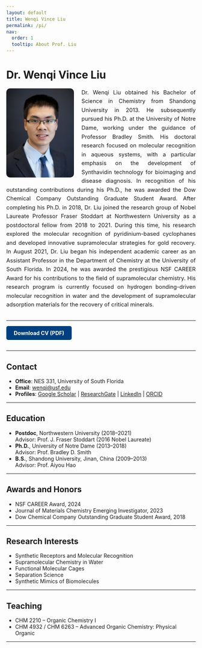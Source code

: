 ```yaml
---
layout: default
title: Wenqi Vince Liu
permalink: /pi/
nav:
  order: 1
  tooltip: About Prof. Liu
---
```


# Dr. Wenqi Vince Liu

<div style="overflow: auto; margin-top: 1em; margin-bottom: 2em; line-height: 1.6; font-size: 1.05em;">

  <img src="/assets/images/wenqi-liu.jpg" alt="Wenqi Vince Liu" style="float: left; width: 180px; margin-right: 20px; margin-bottom: 10px; border-radius: 10px;">

  <div style="text-align: justify;">
    Dr. Wenqi Liu obtained his Bachelor of Science in Chemistry from Shandong University in 2013. He subsequently pursued his Ph.D. at the University of Notre Dame, working under the guidance of Professor Bradley Smith. His doctoral research focused on molecular recognition in aqueous systems, with a particular emphasis on the development of Synthavidin technology for bioimaging and disease diagnosis. In recognition of his outstanding contributions during his Ph.D., he was awarded the Dow Chemical Company Outstanding Graduate Student Award. After completing his Ph.D. in 2018, Dr. Liu joined the research group of Nobel Laureate Professor Fraser Stoddart at Northwestern University as a postdoctoral fellow from 2018 to 2021. During this time, his research explored the molecular recognition of pyridinium-based cyclophanes and developed innovative supramolecular strategies for gold recovery. In August 2021, Dr. Liu began his independent academic career as an Assistant Professor in the Department of Chemistry at the University of South Florida. In 2024, he was awarded the prestigious NSF CAREER Award for his contributions to the field of supramolecular chemistry. His research program is currently focused on hydrogen bonding-driven molecular recognition in water and the development of supramolecular adsorption materials for the recovery of critical minerals.
  </div>

</div>

---

<a href="/assets/docs/Liu_CV.pdf" download style="display: inline-block; background-color: #004080; color: white; padding: 10px 20px; border-radius: 5px; text-decoration: none; font-weight: bold; margin-bottom: 1em;">
  Download CV (PDF)
</a>

---

## Contact

-  **Office**: NES 331, University of South Florida  
-  **Email**: [wenqi@usf.edu](mailto:wenqi@usf.edu)  
-  **Profiles**: [Google Scholar](https://scholar.google.com/citations?user=CRlR3ngAAAAJ&hl=en) | [ResearchGate](https://www.researchgate.net/profile/Wenqi-Liu-10) | [LinkedIn](https://www.linkedin.com/in/wenqi-liu-a8831594/) | [ORCID](https://orcid.org/0000-0001-6408-0204)

---

## Education

- **Postdoc**, Northwestern University (2018–2021)  
  Advisor: Prof. J. Fraser Stoddart (2016 Nobel Laureate)
- **Ph.D.**, University of Notre Dame (2013–2018)  
  Advisor: Prof. Bradley D. Smith
- **B.S.**, Shandong University, Jinan, China (2009–2013)  
  Advisor: Prof. Aiyou Hao

---

## Awards and Honors

- NSF CAREER Award, 2024  
- Journal of Materials Chemistry Emerging Investigator, 2023  
- Dow Chemical Company Outstanding Graduate Student Award, 2018

---

## Research Interests

- Synthetic Receptors and Molecular Recognition  
- Supramolecular Chemistry in Water  
- Functional Molecular Cages  
- Separation Science  
- Synthetic Mimics of Biomolecules

---

## Teaching

- CHM 2210 – Organic Chemistry I  
- CHM 4932 / CHM 6263 – Advanced Organic Chemistry: Physical Organic

---
